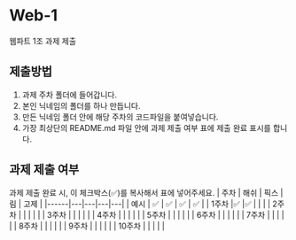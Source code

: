 # Web-1

웹파트 1조 과제 제출

## 제출방법

1. 과제 주차 폴더에 들어갑니다.
2. 본인 닉네임의 폴더를 하나 만듭니다.
3. 만든 닉네임 폴더 안에 해당 주차의 코드파일을 붙여넣습니다.
4. 가장 최상단의 README.md 파일 안에 과제 제출 여부 표에 제출 완료 표시를 합니다.

## 과제 제출 여부

과제 제출 완료 시, 이 체크박스(✅)를 복사해서 표에 넣어주세요.
| 주차 | 해쉬 | 픽스 | 림 | 고제 |
|------|---|---|---|---|
| 예시 | ✅ | ✅ | ✅ | ✅ |
| 1주차 |✅ |✅ | | |
| 2주차 | | | | |
| 3주차 | | | | |
| 4주차 | | | | |
| 5주차 | | | | |
| 6주차 | | | | |
| 7주차 | | | | |
| 8주차 | | | | |
| 9주차 | | | | |
| 10주차 | | | | |
